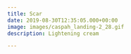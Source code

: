 ```yaml
---
title: Scar
date: 2019-08-30T12:35:05.000+00:00
image: images/caspah_landing-2_28.gif
description: Lightening cream

---
```

